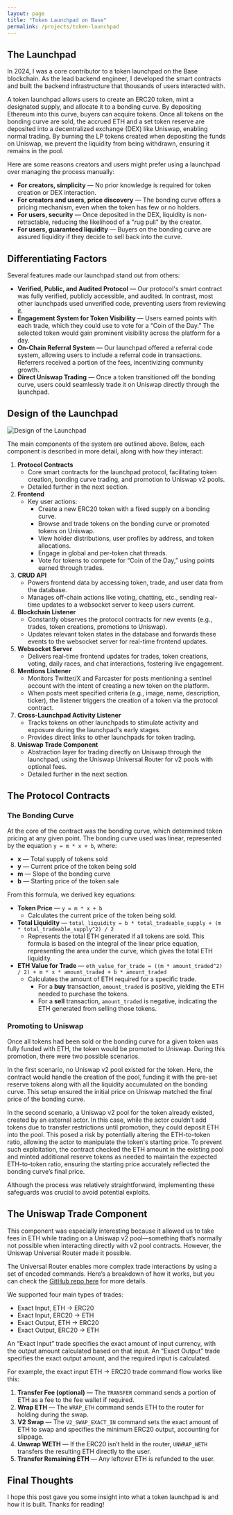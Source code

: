 ```yaml
---
layout: page
title: "Token Launchpad on Base"
permalink: /projects/token-launchpad
---
```


## The Launchpad

In 2024, I was a core contributor to a token launchpad on the Base blockchain. As the lead backend engineer, I developed the smart contracts and built the backend infrastructure that thousands of users interacted with.

A token launchpad allows users to create an ERC20 token, mint a designated supply, and allocate it to a bonding curve. By depositing Ethereum into this curve, buyers can acquire tokens. Once all tokens on the bonding curve are sold, the accrued ETH and a set token reserve are deposited into a decentralized exchange (DEX) like Uniswap, enabling normal trading. By burning the LP tokens created when depositing the funds on Uniswap, we prevent the liquidity from being withdrawn, ensuring it remains in the pool.

Here are some reasons creators and users might prefer using a launchpad over managing the process manually:

- **For creators, simplicity** — No prior knowledge is required for token creation or DEX interaction.
- **For creators and users, price discovery** — The bonding curve offers a pricing mechanism, even when the token has few or no holders.
- **For users, security** — Once deposited in the DEX, liquidity is non-retractable, reducing the likelihood of a "rug pull" by the creator.
- **For users, guaranteed liquidity** — Buyers on the bonding curve are assured liquidity if they decide to sell back into the curve.

## Differentiating Factors

Several features made our launchpad stand out from others:

- **Verified, Public, and Audited Protocol** — Our protocol's smart contract was fully verified, publicly accessible, and audited. In contrast, most other launchpads used unverified code, preventing users from reviewing it.
- **Engagement System for Token Visibility** — Users earned points with each trade, which they could use to vote for a “Coin of the Day.” The selected token would gain prominent visibility across the platform for a day.
- **On-Chain Referral System** — Our launchpad offered a referral code system, allowing users to include a referral code in transactions. Referrers received a portion of the fees, incentivizing community growth.
- **Direct Uniswap Trading** — Once a token transitioned off the bonding curve, users could seamlessly trade it on Uniswap directly through the launchpad.

## Design of the Launchpad

![Design of the Launchpad](/assets/token-launchpad.svg)

The main components of the system are outlined above. Below, each component is described in more detail, along with how they interact:

1. **Protocol Contracts**
    - Core smart contracts for the launchpad protocol, facilitating token creation, bonding curve trading, and promotion to Uniswap v2 pools.
    - Detailed further in the next section.
2. **Frontend**
    - Key user actions:
        - Create a new ERC20 token with a fixed supply on a bonding curve.
        - Browse and trade tokens on the bonding curve or promoted tokens on Uniswap.
        - View holder distributions, user profiles by address, and token allocations.
        - Engage in global and per-token chat threads.
        - Vote for tokens to compete for “Coin of the Day,” using points earned through trades.
3. **CRUD API**
    - Powers frontend data by accessing token, trade, and user data from the database.
    - Manages off-chain actions like voting, chatting, etc., sending real-time updates to a websocket server to keep users current.
4. **Blockchain Listener**
    - Constantly observes the protocol contracts for new events (e.g., trades, token creations, promotions to Uniswap).
    - Updates relevant token states in the database and forwards these events to the websocket server for real-time frontend updates.
5. **Websocket Server**
    - Delivers real-time frontend updates for trades, token creations, voting, daily races, and chat interactions, fostering live engagement.
6. **Mentions Listener**
    - Monitors Twitter/X and Farcaster for posts mentioning a sentinel account with the intent of creating a new token on the platform.
    - When posts meet specified criteria (e.g., image, name, description, ticker), the listener triggers the creation of a token via the protocol contract.
7. **Cross-Launchpad Activity Listener**
    - Tracks tokens on other launchpads to stimulate activity and exposure during the launchpad's early stages.
    - Provides direct links to other launchpads for token trading.
8. **Uniswap Trade Component**
    - Abstraction layer for trading directly on Uniswap through the launchpad, using the Uniswap Universal Router for v2 pools with optional fees.
    - Detailed further in the next section.

## The Protocol Contracts

### The Bonding Curve

At the core of the contract was the bonding curve, which determined token pricing at any given point. The bonding curve used was linear, represented by the equation `y = m * x + b`, where:

- **x** — Total supply of tokens sold
- **y** — Current price of the token being sold
- **m** — Slope of the bonding curve
- **b** — Starting price of the token sale

From this formula, we derived key equations:

- **Token Price** — `y = m * x + b`
    - Calculates the current price of the token being sold.
- **Total Liquidity** — `total_liquidity = b * total_tradeable_supply + (m * total_tradeable_supply^2) / 2`
    - Represents the total ETH generated if all tokens are sold. This formula is based on the integral of the linear price equation, representing the area under the curve, which gives the total ETH liquidity.
- **ETH Value for Trade** — `eth_value_for_trade = ((m * amount_traded^2) / 2) + m * x * amount_traded + b * amount_traded`
    - Calculates the amount of ETH required for a specific trade.
        - For a **buy** transaction, `amount_traded` is positive, yielding the ETH needed to purchase the tokens.
        - For a **sell** transaction, `amount_traded` is negative, indicating the ETH generated from selling those tokens.

### Promoting to Uniswap

Once all tokens had been sold or the bonding curve for a given token was fully funded with ETH, the token would be promoted to Uniswap. During this promotion, there were two possible scenarios.

In the first scenario, no Uniswap v2 pool existed for the token. Here, the contract would handle the creation of the pool, funding it with the pre-set reserve tokens along with all the liquidity accumulated on the bonding curve. This setup ensured the initial price on Uniswap matched the final price of the bonding curve.

In the second scenario, a Uniswap v2 pool for the token already existed, created by an external actor. In this case, while the actor couldn’t add tokens due to transfer restrictions until promotion, they could deposit ETH into the pool. This posed a risk by potentially altering the ETH-to-token ratio, allowing the actor to manipulate the token's starting price. To prevent such exploitation, the contract checked the ETH amount in the existing pool and minted additional reserve tokens as needed to maintain the expected ETH-to-token ratio, ensuring the starting price accurately reflected the bonding curve’s final price.

Although the process was relatively straightforward, implementing these safeguards was crucial to avoid potential exploits.

## The Uniswap Trade Component

This component was especially interesting because it allowed us to take fees in ETH while trading on a Uniswap v2 pool—something that’s normally not possible when interacting directly with v2 pool contracts. However, the Uniswap Universal Router made it possible.

The Universal Router enables more complex trade interactions by using a set of encoded commands. Here’s a breakdown of how it works, but you can check the [GitHub repo here](https://github.com/Uniswap/universal-router) for more details.

We supported four main types of trades:

- Exact Input, ETH → ERC20
- Exact Input, ERC20 → ETH
- Exact Output, ETH → ERC20
- Exact Output, ERC20 → ETH

An “Exact Input” trade specifies the exact amount of input currency, with the output amount calculated based on that input. An “Exact Output” trade specifies the exact output amount, and the required input is calculated.

For example, the exact input ETH → ERC20 trade command flow works like this:

1. **Transfer Fee (optional)** — The `TRANSFER` command sends a portion of ETH as a fee to the fee wallet if required.
2. **Wrap ETH** — The `WRAP_ETH` command sends ETH to the router for holding during the swap.
3. **V2 Swap** — The `V2_SWAP_EXACT_IN` command sets the exact amount of ETH to swap and specifies the minimum ERC20 output, accounting for slippage.
4. **Unwrap WETH** — If the ERC20 isn’t held in the router, `UNWRAP_WETH` transfers the resulting ETH directly to the user.
5. **Transfer Remaining ETH** — Any leftover ETH is refunded to the user.

## Final Thoughts

I hope this post gave you some insight into what a token launchpad is and how it is built. Thanks for reading! 
